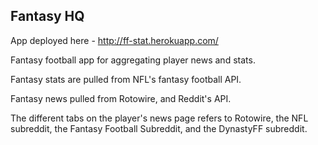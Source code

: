 ## Fantasy HQ

App deployed here - http://ff-stat.herokuapp.com/

Fantasy football app for aggregating player news and stats.

Fantasy stats are pulled from NFL's fantasy football API.

Fantasy news pulled from Rotowire, and Reddit's API.

The different tabs on the player's news page refers to Rotowire, the NFL subreddit, the Fantasy Football Subreddit, and the DynastyFF subreddit.
